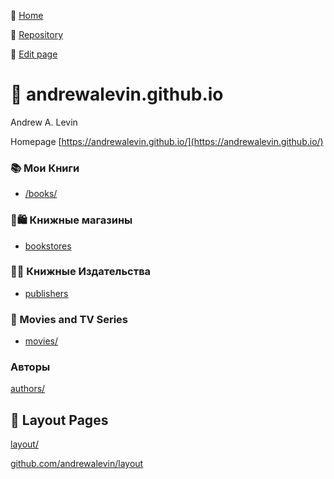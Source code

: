 🚀 [Home](https://andrewalevin.github.io/)

🏰 [Repository](https://github.com/andrewalevin/andrewalevin.github.io)

🔨 [Edit page](https://github.com/andrewalevin/andrewalevin.github.io/edit/main/README.md)

# 👋 andrewalevin.github.io
Andrew A. Levin



Homepage [https://andrewalevin.github.io/](https://andrewalevin.github.io/)

### 📚 Мои Книги

- [/books/](/books/)


### 📗🛍 Книжные магазины

- [bookstores](bookstores)

### 📖📇 Книжные Издательства

- [publishers](publishers)


### 🎥 Movies and TV Series

- [movies/](movies/)


### Авторы

[authors/](authors/)


## 📐 Layout Pages

[layout/](layout/)

[github.com/andrewalevin/layout](https://github.com/andrewalevin/layout)
